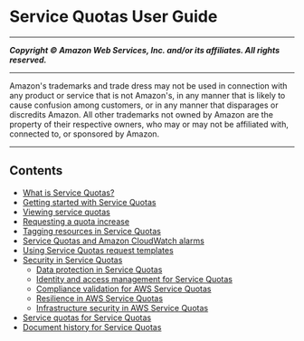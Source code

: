 # Service Quotas User Guide

-----
*****Copyright &copy;  Amazon Web Services, Inc. and/or its affiliates. All rights reserved.*****

-----
Amazon's trademarks and trade dress may not be used in 
     connection with any product or service that is not Amazon's, 
     in any manner that is likely to cause confusion among customers, 
     or in any manner that disparages or discredits Amazon. All other 
     trademarks not owned by Amazon are the property of their respective
     owners, who may or may not be affiliated with, connected to, or 
     sponsored by Amazon.

-----
## Contents
+ [What is Service Quotas?](intro.md)
+ [Getting started with Service Quotas](getting-started.md)
+ [Viewing service quotas](gs-request-quota.md)
+ [Requesting a quota increase](request-quota-increase.md)
+ [Tagging resources in Service Quotas](sq-tagging.md)
+ [Service Quotas and Amazon CloudWatch alarms](configure-cloudwatch.md)
+ [Using Service Quotas request templates](organization-templates.md)
+ [Security in Service Quotas](security.md)
   + [Data protection in Service Quotas](data-protection.md)
   + [Identity and access management for Service Quotas](identity-access-management.md)
   + [Compliance validation for AWS Service Quotas](compliance.md)
   + [Resilience in AWS Service Quotas](disaster-recovery-resiliency.md)
   + [Infrastructure security in AWS Service Quotas](infrastructure-security.md)
+ [Service quotas for Service Quotas](reference_limits.md)
+ [Document history for Service Quotas](document-history.md)